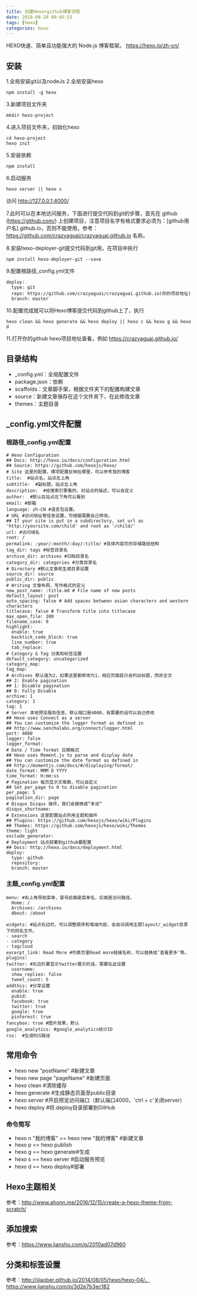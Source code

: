 ```yaml
---
title: 创建Hexo+github博客流程
date: 2018-08-20 09:45:53
tags: [hexo]
categories: hexo
---
```


HEXO快速、简单且功能强大的 Node.js 博客框架。
https://hexo.io/zh-cn/
## 安装
1.全局安装git以及nodeJs
2.全局安装hexo
```
npm install -g hexo
```
3.新建项目文件夹
```
mkdir hexo-project
```
4.进入项目文件夹，初始化hexo
```
cd hexo-project
hexo init
```
5.安装依赖
```
npm install
```
6.启动服务
```
hexo server || hexo s
```
访问 http://127.0.0.1:4000/

7.此时可以在本地访问服务，下面进行提交代码到git的步骤，首先在 github (https://github.com/) 上创建项目，注意项目名字有格式要求必须为：[github用户名].github.io，否则不能使用，参考：https://github.com/crazyaguai/crazyaguai.github.io 名称。

8.安装hexo-deployer-git提交代码到git用，在项目中执行
```
npm install hexo-deployer-git --save
```
9.配置根路径_config.yml文件
```
deploy:
  type: git
  repo: https://github.com/crazyaguai/crazyaguai.github.io(你的项目地址)
  branch: master
```
10.配置完成就可以将Hexo博客提交代码到github上了，执行
```
hexo clean && hexo generate && hexo deploy || hexo c && hexo g && hexo d
```
11.打开你的github hexo项目地址查看，例如 https://crazyaguai.github.io/




## 目录结构
- _config.yml：全局配置文件
- package.json：依赖
- scaffolds：文章脚手架，根据文件夹下的配置构建文章
- source：新建文章保存在这个文件夹下，在此修改文章
- themes：主题目录




## _config.yml文件配置
### 根路径_config.yml配置
```
# Hexo Configuration
## Docs: http://hexo.io/docs/configuration.html
## Source: https://github.com/hexojs/hexo/
# Site 这里的配置，哪项配置反映在哪里，可以参考我的博客
title:  #站点名，站点左上角
subtitle:  #副标题，站点左上角
description:  #给搜索引擎看的，对站点的描述，可以自定义
author:  #默认在站点左下角可以看到
email: #邮箱
language: zh-CN #语言包设置。
# URL #访问地址等信息设置，可根据需要自己修改。
## If your site is put in a subdirectory, set url as 'http://yoursite.com/child' and root as '/child/'
url: #访问域名
root: /
permalink: :year/:month/:day/:title/ #具体内容页的存储路径结构
tag_dir: tags #标签目录名
archive_dir: archives #归档目录名
category_dir: categories #分类目录名
# Directory #默认文章和生成目录设置
source_dir: source
public_dir: public
# Writing 文章布局、写作格式的定义
new_post_name: :title.md # File name of new posts
default_layout: post
auto_spacing: false # Add spaces between asian characters and western characters
titlecase: false # Transform title into titlecase
max_open_file: 100
filename_case: 0
highlight:
  enable: true
  backtick_code_block: true
  line_number: true
  tab_replace:
# Category & Tag 分类和标签设置
default_category: uncategorized
category_map:
tag_map:
# Archives 默认值为2，如果这里都修改为1，相应页面就只会列出标题，而非全文
## 2: Enable pagination
## 1: Disable pagination
## 0: Fully Disable
archive: 1
category: 1
tag: 1
# Server 本地预览服务信息，默认端口是4000，有需要的话可以自己修改
## Hexo uses Connect as a server
## You can customize the logger format as defined in
## http://www.senchalabs.org/connect/logger.html
port: 4000
logger: false
logger_format:
# Date / Time format 日期格式
## Hexo uses Moment.js to parse and display date
## You can customize the date format as defined in
## http://momentjs.com/docs/#/displaying/format/
date_format: MMM D YYYY
time_format: H:mm:ss
# Pagination 每页显示文章数，可以自定义
## Set per_page to 0 to disable pagination
per_page: 5
pagination_dir: page
# Disqus Disqus 插件，我们会替换成“多说”
disqus_shortname:
# Extensions 这里配置站点所用主题和插件
## Plugins: https://github.com/hexojs/hexo/wiki/Plugins
## Themes: https://github.com/hexojs/hexo/wiki/Themes
theme: light
exclude_generator:
# Deployment 站点部署到github要配置
## Docs: http://hexo.io/docs/deployment.html
deploy:
  type: github
  repository:
  branch: master
```

### 主题_config.yml配置
```
menu: #右上角导航菜单，冒号前面是菜单名，后面是访问路径。
  Home: /
  Archives: /archives
  About: /about

widgets: #站点右边栏，可以调整顺序和增减内容，会自动调用主题layout/_widget目录下的同名文件。
- search
- category
- tagcloud
excerpt_link: Read More #列表页里Read more链接名称，可以替换成’查看更多‘等。
plugins:
twitter: #右边栏要显示twitter展示的话，需要在此设置
  username:
  show_replies: false
  tweet_count: 5
addthis: #分享设置
  enable: true
  pubid:
  facebook: true
  twitter: true
  google: true
  pinterest: true
fancybox: true #图片效果，默认
google_analytics: #google_analytics统计ID
rss:  #生成RSS路径
```

## 常用命令
- hexo new "postName" #新建文章
- hexo new page "pageName" #新建页面
- hexo clean #清除缓存
- hexo generate #生成静态页面至public目录
- hexo server #开启预览访问端口（默认端口4000，'ctrl + c'关闭server）
- hexo deploy #将.deploy目录部署到GitHub
### 命令简写
- hexo n "我的博客" == hexo new "我的博客" #新建文章
- hexo p == hexo publish
- hexo g == hexo generate#生成
- hexo s == hexo server #启动服务预览
- hexo d == hexo deploy#部署


## Hexo主题相关
参考：http://www.ahonn.me/2016/12/15/create-a-hexo-theme-from-scratch/


## 添加搜索
参考：https://www.jianshu.com/p/2010ad07d960


## 分类和标签设置
参考：http://ijiaober.github.io/2014/08/05/hexo/hexo-04/、
https://www.jianshu.com/p/3d2e7b3ec182


